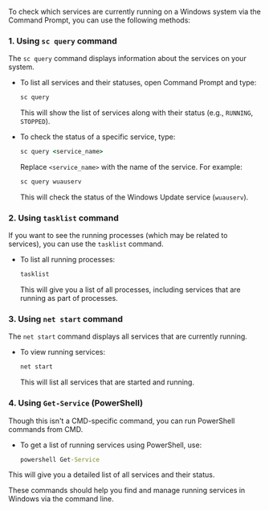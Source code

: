 To check which services are currently running on a Windows system via the Command Prompt, you can use the following methods:

### 1. **Using `sc query` command**
The `sc query` command displays information about the services on your system.

- To list all services and their statuses, open Command Prompt and type:
  ```cmd
  sc query
  ```

  This will show the list of services along with their status (e.g., `RUNNING`, `STOPPED`).

- To check the status of a specific service, type:
  ```cmd
  sc query <service_name>
  ```
  Replace `<service_name>` with the name of the service. For example:
  ```cmd
  sc query wuauserv
  ```
  This will check the status of the Windows Update service (`wuauserv`).

### 2. **Using `tasklist` command**
If you want to see the running processes (which may be related to services), you can use the `tasklist` command.

- To list all running processes:
  ```cmd
  tasklist
  ```

  This will give you a list of all processes, including services that are running as part of processes.

### 3. **Using `net start` command**
The `net start` command displays all services that are currently running.

- To view running services:
  ```cmd
  net start
  ```

  This will list all services that are started and running.

### 4. **Using `Get-Service` (PowerShell)**
Though this isn't a CMD-specific command, you can run PowerShell commands from CMD.

- To get a list of running services using PowerShell, use:
  ```cmd
  powershell Get-Service
  ```

This will give you a detailed list of all services and their status.

These commands should help you find and manage running services in Windows via the command line.
